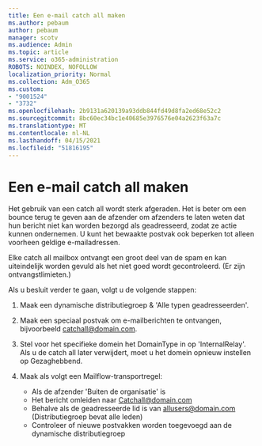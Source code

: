 ```yaml
---
title: Een e-mail catch all maken
ms.author: pebaum
author: pebaum
manager: scotv
ms.audience: Admin
ms.topic: article
ms.service: o365-administration
ROBOTS: NOINDEX, NOFOLLOW
localization_priority: Normal
ms.collection: Adm_O365
ms.custom:
- "9001524"
- "3732"
ms.openlocfilehash: 2b9131a620139a93ddb844fd49d8fa2ed68e52c2
ms.sourcegitcommit: 8bc60ec34bc1e40685e3976576e04a2623f63a7c
ms.translationtype: MT
ms.contentlocale: nl-NL
ms.lasthandoff: 04/15/2021
ms.locfileid: "51816195"
---
```

# <a name="create-an-email-catch-all"></a>Een e-mail catch all maken

Het gebruik van een catch all wordt sterk afgeraden. Het is beter om een bounce terug te geven aan de afzender om afzenders te laten weten dat hun bericht niet kan worden bezorgd als geadresseerd, zodat ze actie kunnen ondernemen. U kunt het bewaakte postvak ook beperken tot alleen voorheen geldige e-mailadressen. 

Elke catch all mailbox ontvangt een groot deel van de spam en kan uiteindelijk worden gevuld als het niet goed wordt gecontroleerd. (Er zijn ontvangstlimieten.) 

Als u besluit verder te gaan, volgt u de volgende stappen:

1. Maak een dynamische distributiegroep & 'Alle typen geadresseerden'.

2. Maak een speciaal postvak om e-mailberichten te ontvangen, bijvoorbeeld catchall@domain.com.

3. Stel voor het specifieke domein het DomainType in op 'InternalRelay'. Als u de catch all later verwijdert, moet u het domein opnieuw instellen op Gezaghebbend.

4. Maak als volgt een Mailflow-transportregel:

    - Als de afzender 'Buiten de organisatie' is
    - Het bericht omleiden naar Catchall@domain.com
    - Behalve als de geadresseerde lid is van allusers@domain.com (Distributiegroep bevat alle leden)
    - Controleer of nieuwe postvakken worden toegevoegd aan de dynamische distributiegroep
